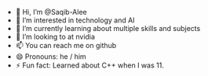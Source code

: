 - 👋 Hi, I’m @Saqib-Alee
- 👀 I’m interested in technology and AI
- 🌱 I’m currently learning about multiple skills and subjects
- 💞️ I’m looking to at nvidia 
- 📫 You can reach me on github
- 😄 Pronouns: he / him
- ⚡ Fun fact: Learned about C++ when I was 11.

<!---
--->
